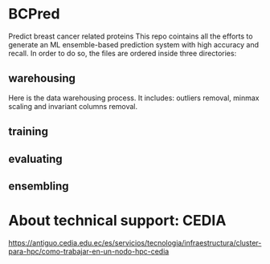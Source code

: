 # BCPred

Predict breast cancer related proteins
This repo cointains all the efforts to generate an ML ensemble-based prediction system with high accuracy and recall. In order to do so, the files are ordered inside three directories: 

## warehousing
Here is the data warehousing process. It includes: outliers removal, minmax scaling and invariant columns removal. 
## training
## evaluating
## ensembling

# About technical support: CEDIA
https://antiguo.cedia.edu.ec/es/servicios/tecnologia/infraestructura/cluster-para-hpc/como-trabajar-en-un-nodo-hpc-cedia

